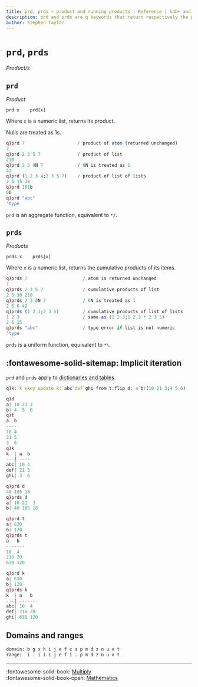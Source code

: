 ```yaml
---
title: prd, prds – product and running products | Reference | kdb+ and q documentation
description: prd and prds are q keywords that return respectively the product and the cumulating products of their arguments.
author: Stephen Taylor
---
```

# `prd`, `prds`

_Product/s_





## `prd`

_Product_

```syntax
prd x    prd[x]
```

Where `x` is a numeric list, returns its product.

Nulls are treated as 1s.

```q
q)prd 7                    / product of atom (returned unchanged)
7
q)prd 2 3 5 7              / product of list
210
q)prd 2 3 0N 7             / 0N is treated as 1
42
q)prd (1 2 3 4;2 3 5 7)    / product of list of lists
2 6 15 28
q)prd 101b
0b
q)prd "abc"
'type
```

`prd` is an aggregate function, equivalent to `*/`.


## `prds`

_Products_

```syntax
prds x    prds[x]
```

Where `x` is a numeric list, returns the cumulative products of its items. 

```q
q)prds 7                     / atom is returned unchanged
7
q)prds 2 3 5 7               / cumulative products of list
2 6 30 210
q)prds 2 3 0N 7              / 0N is treated as 1
2 6 6 42
q)prds (1 2 3;2 3 5)         / cumulative products of list of lists
1 2 3                        / same as (1 2 3;1 2 3 * 2 3 5)
2 6 15
q)prds "abc"                 / type error if list is not numeric
'type
```

`prds` is a uniform function, equivalent to `*\`.


## :fontawesome-solid-sitemap: Implicit iteration

`prd` and `prds` apply to [dictionaries and tables](../basics/math.md#dictionaries-and-tables).

```q
q)k:`k xkey update k:`abc`def`ghi from t:flip d:`a`b!(10 21 3;4 5 6)

q)d
a| 10 21 3
b| 4  5  6
q)t
a  b
----
10 4
21 5
3  6
q)k
k  | a  b
---| ----
abc| 10 4
def| 21 5
ghi| 3  6

q)prd d
40 105 18
q)prds d
a| 10 21  3
b| 40 105 18

q)prd t
a| 630
b| 120
q)prds t
a   b
-------
10  4
210 20
630 120

q)prd k
a| 630
b| 120
q)prds k
k  | a   b
---| -------
abc| 10  4
def| 210 20
ghi| 630 120
```


## Domains and ranges
```txt
domain: b g x h i j e f c s p m d z n u v t
range:  i . i i i j e f i . p m d z n u v t
```

----

:fontawesome-solid-book:
[Multiply](multiply.md)
<br>
:fontawesome-solid-book-open:
[Mathematics](../basics/math.md)
